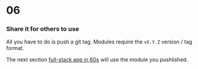 # 06

### Share it for others to use

All you have to do is push a git tag.
Modules require the `vX.Y.Z` version / tag format.

The next section [full-stack app in 60s](../../full-stack-app/)
will use the module you pushlished.


